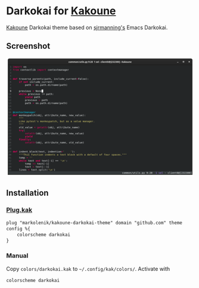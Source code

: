 # Darkokai for [Kakoune](https://kakoune.org)
[Kakoune](https://kakoune.org) Darkokai theme based on
[sjrmanning's](https://github.com/sjrmanning/darkokai) Emacs Darkokai.

## Screenshot
![screenshot](screenshot.png)

## Installation
### [Plug.kak](https://github.com/andreyorst/plug.kak)
```
plug "markolenik/kakoune-darkokai-theme" domain "github.com" theme config %{
    colorscheme darkokai
}
```

### Manual
Copy `colors/darkokai.kak` to `~/.config/kak/colors/`. Activate with
```
colorscheme darkokai
```
